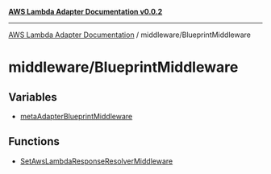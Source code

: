 [**AWS Lambda Adapter Documentation v0.0.2**](../../README.md)

***

[AWS Lambda Adapter Documentation](../../modules.md) / middleware/BlueprintMiddleware

# middleware/BlueprintMiddleware

## Variables

- [metaAdapterBlueprintMiddleware](variables/metaAdapterBlueprintMiddleware.md)

## Functions

- [SetAwsLambdaResponseResolverMiddleware](functions/SetAwsLambdaResponseResolverMiddleware.md)
